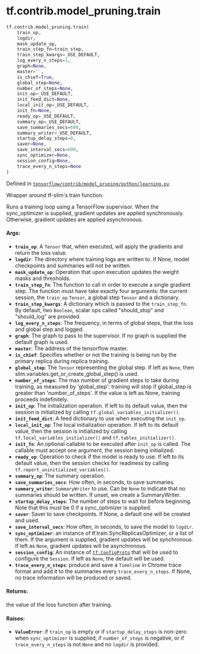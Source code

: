 <div itemscope itemtype="http://developers.google.com/ReferenceObject">
<meta itemprop="name" content="tf.contrib.model_pruning.train" />
<meta itemprop="path" content="Stable" />
</div>

# tf.contrib.model_pruning.train

``` python
tf.contrib.model_pruning.train(
    train_op,
    logdir,
    mask_update_op,
    train_step_fn=train_step,
    train_step_kwargs=_USE_DEFAULT,
    log_every_n_steps=1,
    graph=None,
    master='',
    is_chief=True,
    global_step=None,
    number_of_steps=None,
    init_op=_USE_DEFAULT,
    init_feed_dict=None,
    local_init_op=_USE_DEFAULT,
    init_fn=None,
    ready_op=_USE_DEFAULT,
    summary_op=_USE_DEFAULT,
    save_summaries_secs=600,
    summary_writer=_USE_DEFAULT,
    startup_delay_steps=0,
    saver=None,
    save_interval_secs=600,
    sync_optimizer=None,
    session_config=None,
    trace_every_n_steps=None
)
```



Defined in [`tensorflow/contrib/model_pruning/python/learning.py`](https://www.tensorflow.org/code/tensorflow/contrib/model_pruning/python/learning.py).

Wrapper around tf-slim's train function.

Runs a training loop using a TensorFlow supervisor.
When the sync_optimizer is supplied, gradient updates are applied
synchronously. Otherwise, gradient updates are applied asynchronous.

#### Args:

* <b>`train_op`</b>: A `Tensor` that, when executed, will apply the gradients and
    return the loss value.
* <b>`logdir`</b>: The directory where training logs are written to. If None, model
    checkpoints and summaries will not be written.
* <b>`mask_update_op`</b>: Operation that upon execution updates the weight masks and
    thresholds.
* <b>`train_step_fn`</b>: The function to call in order to execute a single gradient
    step. The function must have take exactly four arguments: the current
    session, the `train_op` `Tensor`, a global step `Tensor` and a dictionary.
* <b>`train_step_kwargs`</b>: A dictionary which is passed to the `train_step_fn`. By
    default, two `Boolean`, scalar ops called "should_stop" and "should_log"
    are provided.
* <b>`log_every_n_steps`</b>: The frequency, in terms of global steps, that the loss
    and global step and logged.
* <b>`graph`</b>: The graph to pass to the supervisor. If no graph is supplied the
    default graph is used.
* <b>`master`</b>: The address of the tensorflow master.
* <b>`is_chief`</b>: Specifies whether or not the training is being run by the primary
    replica during replica training.
* <b>`global_step`</b>: The `Tensor` representing the global step. If left as `None`,
    then slim.variables.get_or_create_global_step() is used.
* <b>`number_of_steps`</b>: The max number of gradient steps to take during training,
    as measured by 'global_step': training will stop if global_step is
    greater than 'number_of_steps'. If the value is left as None, training
    proceeds indefinitely.
* <b>`init_op`</b>: The initialization operation. If left to its default value, then
    the session is initialized by calling `tf.global_variables_initializer()`.
* <b>`init_feed_dict`</b>: A feed dictionary to use when executing the `init_op`.
* <b>`local_init_op`</b>: The local initialization operation. If left to its default
    value, then the session is initialized by calling
    `tf.local_variables_initializer()` and `tf.tables_initializer()`.
* <b>`init_fn`</b>: An optional callable to be executed after `init_op` is called. The
    callable must accept one argument, the session being initialized.
* <b>`ready_op`</b>: Operation to check if the model is ready to use. If left to its
    default value, then the session checks for readiness by calling
    `tf.report_uninitialized_variables()`.
* <b>`summary_op`</b>: The summary operation.
* <b>`save_summaries_secs`</b>: How often, in seconds, to save summaries.
* <b>`summary_writer`</b>: `SummaryWriter` to use.  Can be `None`
    to indicate that no summaries should be written. If unset, we
    create a SummaryWriter.
* <b>`startup_delay_steps`</b>: The number of steps to wait for before beginning. Note
    that this must be 0 if a sync_optimizer is supplied.
* <b>`saver`</b>: Saver to save checkpoints. If None, a default one will be created
    and used.
* <b>`save_interval_secs`</b>: How often, in seconds, to save the model to `logdir`.
* <b>`sync_optimizer`</b>: an instance of tf.train.SyncReplicasOptimizer, or a list of
    them. If the argument is supplied, gradient updates will be synchronous.
    If left as `None`, gradient updates will be asynchronous.
* <b>`session_config`</b>: An instance of <a href="../../../tf/ConfigProto.md"><code>tf.ConfigProto</code></a> that will be used to
    configure the `Session`. If left as `None`, the default will be used.
* <b>`trace_every_n_steps`</b>: produce and save a `Timeline` in Chrome trace format
    and add it to the summaries every `trace_every_n_steps`. If None, no trace
    information will be produced or saved.


#### Returns:

the value of the loss function after training.


#### Raises:

* <b>`ValueError`</b>: if `train_op` is empty or if `startup_delay_steps` is
    non-zero when `sync_optimizer` is supplied, if `number_of_steps` is
    negative, or if `trace_every_n_steps` is not `None` and no `logdir` is
    provided.